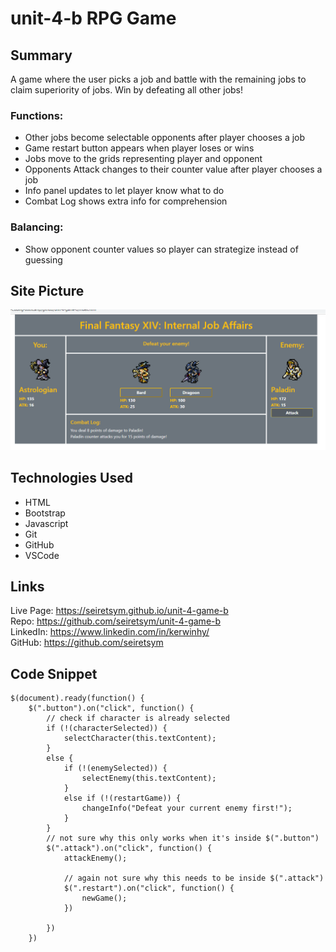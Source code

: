 # unit-4-b RPG Game

## Summary
A game where the user picks a job and battle with the remaining jobs to claim superiority of jobs. Win by defeating all other jobs!

### **Functions:**
- Other jobs become selectable opponents after player chooses a job
- Game restart button appears when player loses or wins
- Jobs move to the grids representing player and opponent
- Opponents Attack changes to their counter value after player chooses a job
- Info panel updates to let player know what to do
- Combat Log shows extra info for comprehension

### **Balancing:**
- Show opponent counter values so player can strategize instead of guessing

## Site Picture
![FFXIV: Internal Job Affairs](assets/images/readme.PNG)

## Technologies Used
- HTML
- Bootstrap
- Javascript
- Git
- GitHub
- VSCode

## Links
Live Page: https://seiretsym.github.io/unit-4-game-b<br>
Repo: https://github.com/seiretsym/unit-4-game-b<br>
LinkedIn: https://www.linkedin.com/in/kerwinhy/<br>
GitHub: https://github.com/seiretsym<br>

## Code Snippet
```
$(document).ready(function() {
    $(".button").on("click", function() {
        // check if character is already selected
        if (!(characterSelected)) {
            selectCharacter(this.textContent);
        }
        else {
            if (!(enemySelected)) {
                selectEnemy(this.textContent);
            }
            else if (!(restartGame)) {
                changeInfo("Defeat your current enemy first!");
            }
        }
        // not sure why this only works when it's inside $(".button")
        $(".attack").on("click", function() {
            attackEnemy();

            // again not sure why this needs to be inside $(".attack")
            $(".restart").on("click", function() {
                newGame();
            })

        })
    })
```